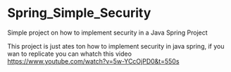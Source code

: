 # Spring_Simple_Security
Simple project on how to implement security in a Java Spring Project

This project is just  ates ton how to implement security in java spring, if you wan to replicate you can whatch this video
https://www.youtube.com/watch?v=5w-YCcOjPD0&t=550s